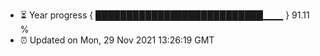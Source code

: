- ⏳ Year progress { ███████████████████████████▁▁▁ } 91.11 %
- ⏰ Updated on Mon, 29 Nov 2021 13:26:19 GMT

